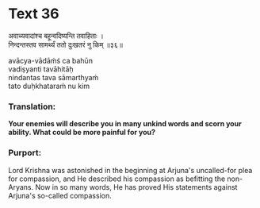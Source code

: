 # Text 36

अवाच्यवादांश्च बहून्वदिष्यन्ति तवाहिताः ।  
निन्दन्तस्तव सामर्थ्यं ततो दुःखतरं नु किम् ॥३६॥

avācya-vādāḿś ca bahūn  
vadiṣyanti tavāhitāḥ  
nindantas tava sāmarthyaḿ  
tato duḥkhataraḿ nu kim



### Translation:

**Your enemies will describe you in many unkind words and scorn your ability. What could be more painful for you?**

### Purport:

Lord Krishna was astonished in the beginning at Arjuna's uncalled-for plea for compassion, and He described his compassion as befitting the non-Aryans. Now in so many words, He has proved His statements against Arjuna's so-called compassion.